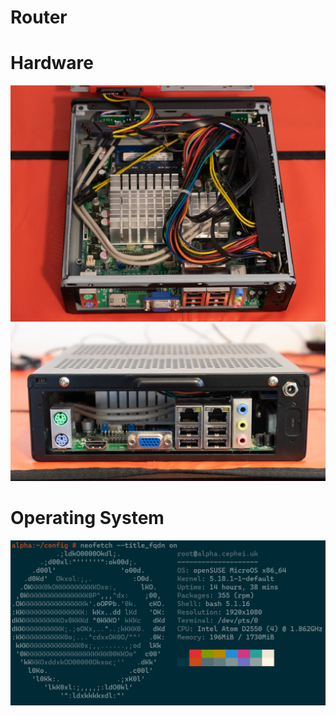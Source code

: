 <!--
Copyright (c) 2022 Paul Barker
SPDX-License-Identifier: CC-BY-4.0
-->

# Router

# Hardware

![Top view of cephei.uk router](images/router_1.jpg)
![Rear view of cephei.uk router](images/router_2.jpg)

# Operating System

![Neofetch output for cephei.uk router](images/router_neofetch.png)
